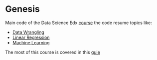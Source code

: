 # Genesis

Main code of the Data Science Edx [course](https://www.edx.org/es/professional-certificate/harvardx-data-science) the code resume topics like:

* [Data Wrangling](https://github.com/DLesmes/Genesis/tree/master/WebDataWrangling)
* [Linear Regression](https://github.com/DLesmes/Genesis/tree/master/LinearRegression)
* [Machine Learning](https://github.com/DLesmes/Genesis/tree/master/ML)

The most of this course is covered in this [guie](https://rafalab.github.io/dsbook/)
